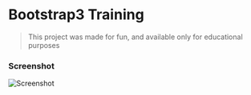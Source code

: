 # Bootstrap3 Training
> This project was made for fun, and available only for educational purposes  

### Screenshot
![Screenshot](https://raw.githubusercontent.com/Mhmod-Hsn/bootstrap3-training/master/screenshot.jpg)
